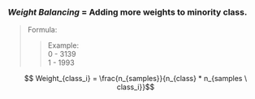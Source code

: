 ### $Weight\ Balancing$ = Adding more weights to minority class. 
> Formula:
>> Example:\
0 - 3139 \
1 - 1993

$$ Weight_{class_i}  = \frac{n_{samples}}{n_{class} * n_{samples \ class_i}}$$

